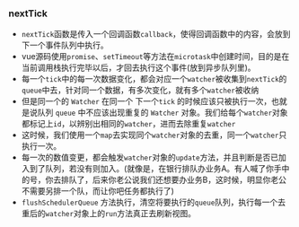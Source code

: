### nextTick
 * `nextTick`函数是传入一个回调函数`callback`，使得回调函数中的内容，会放到下一个事件队列中执行。
 * vue源码使用`promise`、`setTimeout`等方法在`microtask`中创建时间，目的是在当前调用栈执行完毕以后，才回去执行这个事件(放到异步队列里)。
* 每一个`tick`中的每一次数据变化，都会对应一个`watcher`被收集到`nextTick`的`queue`中去，针对同一个数据，有多次变化，就有多个`watcher`被收纳
 * 但是同一个的 `Watcher` 在同一个 下一个`tick` 的时候应该只被执行一次，也就是说队列 `queue` 中不应该出现重复的 `Watcher` 对象。我们给每个`watcher`对象都标记上`id`，以辨别出相同的`watcher`，进而去除重复`watcher`
 * 这时候，我们使用一个`map`去实现同个`watcher`对象的去重，同一个`watcher`只执行一次。
* 每一次的数值变更，都会触发`watcher`对象的`update`方法，并且判断是否已加入到了队列，若没有则加入。(就像是，在银行排队办业务A。有人喊了你手中的号，你去排队了，后来你老公说我们还想要办业务B，这时候，明显你老公不需要另排一个队，而让你吧任务都执行了)
* `flushSchedulerQueue` 方法执行，清空将要执行的`queue`队列，执行每一个去重后的`watcher`对象上的`run`方法真正去刷新视图。 